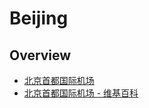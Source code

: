 # Beijing

## Overview

- [北京首都国际机场](http://www.bcia.com.cn/)
- [北京首都国际机场 - 维基百科](https://zh.wikipedia.org/wiki/%E5%8C%97%E4%BA%AC%E9%A6%96%E9%83%BD%E5%9B%BD%E9%99%85%E6%9C%BA%E5%9C%BA)
